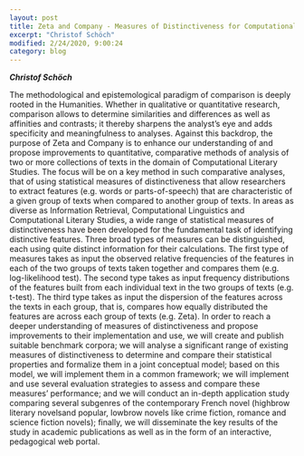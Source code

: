 ```yaml
---
layout: post
title: Zeta and Company - Measures of Distinctiveness for Computational Literary Studies
excerpt: "Christof Schöch"
modified: 2/24/2020, 9:00:24
category: blog
---
```


***Christof Schöch***

The methodological and epistemological paradigm of comparison is deeply rooted in the Humanities. Whether in qualitative or quantitative research, comparison allows to determine similarities and differences as well as affinities and contrasts; it thereby sharpens the analyst’s eye and adds specificity and meaningfulness to analyses. Against this backdrop, the purpose of Zeta and Company is to enhance our understanding of and propose improvements to quantitative, comparative methods of analysis of two or more collections of texts in the domain of Computational Literary Studies. 
The focus will be on a key method in such comparative analyses, that of using statistical measures of distinctiveness that allow researchers to extract features (e.g. words or parts-of-speech) that are characteristic of a given group of texts when compared to another group of texts. In areas as diverse as Information Retrieval, Computational Linguistics and Computational Literary Studies, a wide range of statistical measures of distinctiveness have been developed for the fundamental task of identifying distinctive features. Three broad types of measures can be distinguished, each using quite distinct information for their calculations. The first type of measures takes as input the observed relative frequencies of the features in each of the two groups of texts taken together and compares them (e.g. log-likelihood test). The second type takes as input frequency distributions of the features built from each individual text in the two groups of texts (e.g. t-test). The third type takes as input the dispersion of the features across the texts in each group, that is, compares how equally distributed the features are across each group of texts (e.g. Zeta). 
In order to reach a deeper understanding of measures of distinctiveness and propose improvements to their implementation and use, we will create and publish suitable benchmark corpora; we will analyse a significant range of existing measures of distinctiveness to determine and compare their statistical properties and formalize them in a joint conceptual model; based on this model, we will implement them in a common framework; we will implement and use several evaluation strategies to assess and compare these measures’ performance; and we will conduct an in-depth application study comparing several subgenres of the contemporary French novel (highbrow literary novelsand popular, lowbrow novels like crime fiction, romance and science fiction novels); finally, we will disseminate the key results of the study in academic publications as well as in the form of an interactive, pedagogical web portal. 
